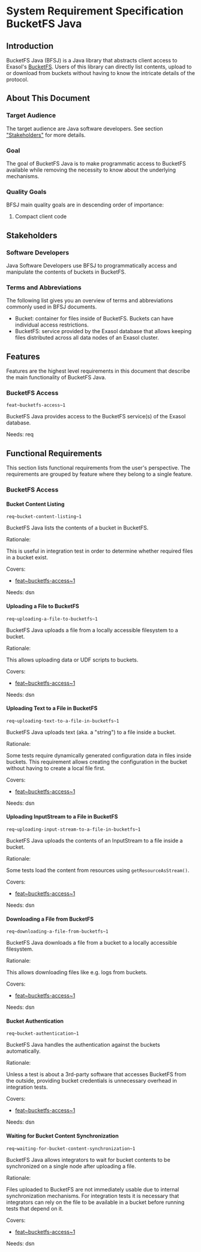 # System Requirement Specification BucketFS Java

## Introduction

BucketFS Java (BFSJ) is a Java library that abstracts client access to Exasol's [BucketFS](https://docs.exasol.com/database_concepts/bucketfs/bucketfs.htm). Users of this library can directly list contents, upload to or download from buckets without having to know the intricate details of the protocol.

## About This Document

### Target Audience

The target audience are Java software developers. See section ["Stakeholders"](#stakeholders) for more details.

### Goal

The goal of BucketFS Java is to make programmatic access to BucketFS available while removing the necessity to know about the underlying mechanisms.

### Quality Goals

BFSJ main quality goals are in descending order of importance:

1. Compact client code

## Stakeholders

### Software Developers

Java Software Developers use BFSJ to programmatically access and manipulate the contents of buckets in BucketFS.

### Terms and Abbreviations

The following list gives you an overview of terms and abbreviations commonly used in BFSJ documents.

* Bucket: container for files inside of BucketFS. Buckets can have individual access restrictions.
* BucketFS: service provided by the Exasol database that allows keeping files distributed across all data nodes of an Exasol cluster.

## Features

Features are the highest level requirements in this document that describe the main functionality of BucketFS Java.

### BucketFS Access
`feat~bucketfs-access~1`

BucketFS Java provides access to the BucketFS service(s) of the Exasol database.

Needs: req

## Functional Requirements

This section lists functional requirements from the user's perspective. The requirements are grouped by feature where they belong to a single feature.

### BucketFS Access

#### Bucket Content Listing
`req~bucket-content-listing~1`

BucketFS Java lists the contents of a bucket in BucketFS.

Rationale:

This is useful in integration test in order to determine whether required files in a bucket exist.

Covers:

* [feat~bucketfs-access~1](#bucketfs-access)

Needs: dsn

#### Uploading a File to BucketFS
`req~uploading-a-file-to-bucketfs~1`

BucketFS Java uploads a file from a locally accessible filesystem to a bucket.

Rationale:

This allows uploading data or UDF scripts to buckets.

Covers:

* [feat~bucketfs-access~1](#bucketfs-access)

Needs: dsn

#### Uploading Text to a File in BucketFS
`req~uploading-text-to-a-file-in-bucketfs~1`

BucketFS Java uploads text (aka. a "string") to a file inside a bucket.

Rationale:

Some tests require dynamically generated configuration data in files inside buckets. This requirement allows creating the configuration in the bucket without having to create a local file first.

Covers:

* [feat~bucketfs-access~1](#bucketfs-access)

Needs: dsn

#### Uploading InputStream to a File in BucketFS
`req~uploading-input-stream-to-a-file-in-bucketfs~1`

BucketFS Java uploads the contents of an InputStream to a file inside a bucket.

Rationale:

Some tests load the content from resources using `getResourceAsStream()`. 

Covers:

* [feat~bucketfs-access~1](#bucketfs-access)

Needs: dsn

#### Downloading a File from BucketFS
`req~downloading-a-file-from-bucketfs~1`

BucketFS Java downloads a file from a bucket to a locally accessible filesystem.

Rationale:

This allows downloading files like e.g. logs from buckets.

Covers:

* [feat~bucketfs-access~1](#bucketfs-access)

Needs: dsn

#### Bucket Authentication
`req~bucket-authentication~1`

BucketFS Java handles the authentication against the buckets automatically.

Rationale:

Unless a test is about a 3rd-party software that accesses BucketFS from the outside, providing bucket credentials is unnecessary overhead in integration tests.

Covers:

* [feat~bucketfs-access~1](#bucketfs-access)


Needs: dsn

#### Waiting for Bucket Content Synchronization
`req~waiting-for-bucket-content-synchronization~1`

BucketFS Java allows integrators to wait for bucket contents to be synchronized on a single node after uploading a file.

Rationale:

Files uploaded to BucketFS are not immediately usable due to internal synchronization mechanisms. For integration tests it is necessary that integrators can rely on the file to be available in a bucket before running tests that depend on it.

Covers:

* [feat~bucketfs-access~1](#bucketfs-access)

Needs: dsn
